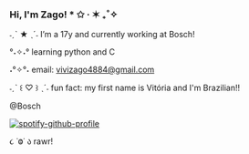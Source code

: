 ### Hi, I'm Zago! * ✩ ‧ ✶ ₊˚✧

˗ˏˋ ★ ˎˊ˗ I’m a 17y and currently working at Bosch!

°˖✧˖° learning python and C

˖°✧°˖ email: vivizago4884@gmail.com

˗ˏˋ ꒰ ♡ ꒱ ˎˊ˗ fun fact: my first name is Vitória and I'm Brazilian!!


@Bosch


  [![spotify-github-profile](https://spotify-github-profile.vercel.app/api/view?uid=oa6t21miva2ezjd5bh4eydtu7&cover_image=true&theme=default&show_offline=true&background_color=121212&interchange=false&bar_color=b361b0&bar_color_cover=true)](https://github.com/kittinan/spotify-github-profile)




૮ ˙Ⱉ˙ ა rawr!
